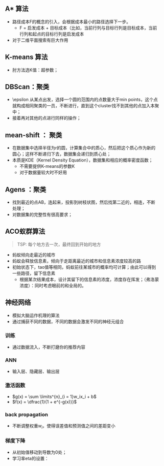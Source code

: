 ## A* 算法

- 路径成本F的概念的引入，会根据成本最小的路径选择下一步。
  - F = 启发成本 + 目标成本（比如，当前行列与目标行列是目标成本，当前行列和起点的目标行列是启发成本
- 对于二维平面搜索有巨大作用



## K-means 算法

- 肘方法选K值：超参数；
  
## DBScan：聚类

- \epsilon 从某点出发，选择一个圆的范围内的点数量大于min points，这个点就构成相同聚类的一员，不断进行，直到这个cluster找不到其他的点加入本聚中；
- 接着再对其他的点进行同样的操作；


## mean-shift ： 聚类

- 在数据集中选择半径为r的圆，计算集合中的质心，然后把这个质心作为新的圆心；这样不断递归下去，数据集会递归到质心处；
- 本质是KDE（Kernel Density Equation），数据集和相应的概率密度函数；
    - 不需要提供K-means的参数K
    - 对于数据量较大时不好用

## Agens ：聚类

- 找到最近的点AB，连起来，投影到树枝状图，然后找第二近的，相连，不断处理；
- 对数据集的完整性有很高要求；


## ACO蚁群算法

> TSP: 每个地方去一次，最终回到开始的地方
- 蚂蚁倾向走最近的城市
- 蚂蚁会释放信息素，倾向于走距离最近的城市和信息素浓度较高的路
- 初始状态下，tao值等相同，蚂蚁前往某城市的概率均可计算；由此可以得到一些路径，留下信息素
  - 根据某次结果成本，设计其留下的信息素的浓度，浓度存在挥发；（弗洛蒙浓度）：同时考虑眼前的和全局的。


## 神经网络

- 模拟大脑运作机理的算法
- 通过捕获不同的数据，不同的数据会激发不同的神经元组合
  
### 训练
- 通过数据流入，不断打磨你的推荐内容


### ANN 
- 输入层、隐藏层、输出层 

### 激活函数

- $g(x) = \sum \limits^{n}_{i = 1}w_ix_i + b$
- $f(x) = \dfrac{1}{1 + e^{-g(x)}}$


### back propagation
- 不断调整权重$w_i$，使得误差值和预测值之间的差距变小

### 梯度下降
- 从初始值移动到导数为0处；
- 学习率eta的设置：